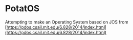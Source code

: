 # PotatOS

Attempting to make an Operating System based on JOS from [https://pdos.csail.mit.edu/6.828/2014/index.html](https://pdos.csail.mit.edu/6.828/2014/index.html)
